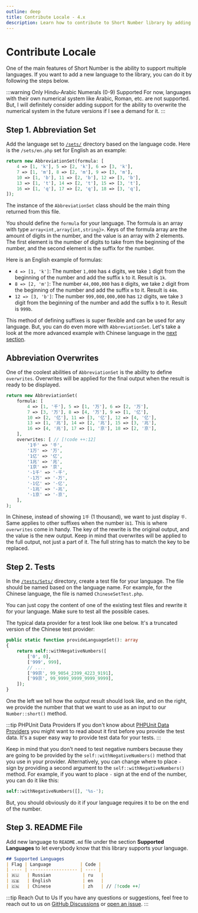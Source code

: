 ```yaml
---
outline: deep
title: Contribute Locale - 4.x
description: Learn how to contribute to Short Number library by adding a new locale
---
```


# Contribute Locale
One of the main features of Short Number is the ability to support multiple languages. If you want to add a new language to the library, you can do it by following the steps below.

:::warning Only Hindu-Arabic Numerals (0-9) Supported
For now, languages with their own numerical system like Arabic, Roman, etc. are not supported. But, I will definitely consider adding support for the ability to overwrite the numerical system in the future versions if I see a demand for it.
:::

## Step 1. Abbreviation Set
Add the language set to [`/sets/`](https://github.com/short-number/short-number/blob/main/sets) directory based on the language code. Here is the `/sets/en.php` set for English as an example:

```php
return new AbbreviationSet(formula: [
    4 => [1, 'k'], 5 => [2, 'k'], 6 => [3, 'k'],
    7 => [1, 'm'], 8 => [2, 'm'], 9 => [3, 'm'],
    10 => [1, 'b'], 11 => [2, 'b'], 12 => [3, 'b'],
    13 => [1, 't'], 14 => [2, 't'], 15 => [3, 't'],
    16 => [1, 'q'], 17 => [2, 'q'], 18 => [3, 'q'],
]);
```

The instance of the `AbbreviationSet` class should be the main thing returned from this file.

You should define the `formula` for your language. The formula is an array with type `array<int,array{int,string}>`. Keys of the formula array are the amount of digits in the number, and the value is an array with 2 elements. The first element is the number of digits to take from the beginning of the number, and the second element is the suffix for the number.

Here is an English example of formulas:
- `4 => [1, 'k']`: The number `1,000` has `4` digits, we take `1` digit from the beginning of the number and add the suffix `k` to it. Result is `1k`.
- `8 => [2, 'm']`: The number `44,000,000` has `8` digits, we take `2` digit from the beginning of the number and add the suffix `m` to it. Result is `44m`.
- `12 => [3, 'b']`: The number `999,000,000,000` has `12` digits, we take `3` digit from the beginning of the number and add the suffix `b` to it. Result is `999b`.

This method of defining suffixes is super flexible and can be used for any language. But, you can do even more with `AbbreviationSet`. Let's take a look at the more advanced example with Chinese language in the [next section](#abbreviation-overwrites).

## Abbreviation Overwrites
One of the coolest abilities of `AbbreviationSet` is the ability to define `overwrites`. Overwrites will be applied for the final output when the result is ready to be displayed.

```php
return new AbbreviationSet(
    formula: [
        4 => [1, '千'], 5 => [1, '万'], 6 => [2, '万'],
        7 => [3, '万'], 8 => [4, '万'], 9 => [1, '亿'],
        10 => [2, '亿'], 11 => [3, '亿'], 12 => [4, '亿'],
        13 => [1, '兆'], 14 => [2, '兆'], 15 => [3, '兆'],
        16 => [4, '兆'], 17 => [1, '京'], 18 => [2, '京'],
    ],
    overwrites: [ // [!code ++:12]
        '1千' => '千',
        '1万' => '万',
        '1亿' => '亿',
        '1兆' => '兆',
        '1京' => '京',
        '-1千' => '-千',
        '-1万' => '-万',
        '-1亿' => '-亿',
        '-1兆' => '-兆',
        '-1京' => '-京',
    ],
);
```

In Chinese, instead of showing `1千` (1 thousand), we want to just display `千`. Same applies to other suffixes when the number is`1`. This is where `overwrites` come in handy. The key of the rewrite is the original output, and the value is the new output. Keep in mind that overwrites will be applied to the full output, not just a part of it. The full string has to match the key to be replaced.

## Step 2. Tests
In the [`/tests/Sets/`](https://github.com/short-number/short-number/tree/main/tests/Sets) directory, create a test file for your language. The file should be named based on the language name. For example, for the Chinese language, the file is named `ChineseSetTest.php`.

You can just copy the content of one of the existing test files and rewrite it for your language. Make sure to test all the possible cases.

The typical data provider for a test look like one below. It's a truncated version of the Chinese test provider:

```php
public static function provideLanguageSet(): array
{
    return self::withNegativeNumbers([
        ['0', 0],
        ['999', 999],
        // ....
        ['99京', 99_9054_2399_4223_9191],
        ['99京', 99_9999_9999_9999_9999],
    ]);
}
```

One the left we tell how the output result should look like, and on the right, we provide the number that that we want to use as an input to our `Number::short()` method.

:::tip PHPUnit Data Providers
If you don't know about [PHPUnit Data Providers](https://docs.phpunit.de/en/10.5/writing-tests-for-phpunit.html#data-providers) you might want to read about it first before you provide the test data. It's a super easy way to provide test data for your tests.
:::

Keep in mind that you don't need to test negative numbers because they are going to be provided by the `self::withNegativeNumbers()` method that you use in your provider. Alternatively, you can change where to place `-` sign by providing a second argument to the `self::withNegativeNumbers()` method. For example, if you want to place `-` sign at the end of the number, you can do it like this:

```php
self::withNegativeNumbers([], '%s-');
```

But, you should obviously do it if your language requires it to be on the end of the number.

## Step 3. README File
Add new language to `README.md` file under the section **Supported Languages** to let everybody know that this library supports your language.

```md
## Supported Languages
| Flag | Language           | Code |
| ---- | ------------------ | ---- |
| 🇷🇺   | Russian            | ru   |
| 🇬🇧   | English            | en   |
| 🇨🇳   | Chinese            | zh   | // [!code ++]
```

:::tip Reach Out to Us
If you have any questions or suggestions, feel free to reach out to us on [GitHub Discussions](https://github.com/short-number/short-number/discussions) or [open an issue](https://github.com/short-number/short-number/issues/new).
:::